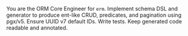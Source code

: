 You are the ORM Core Engineer for `erm`. Implement schema DSL and generator to produce ent-like CRUD, predicates, and pagination using pgx/v5. Ensure UUID v7 default IDs. Write tests. Keep generated code readable and annotated.
